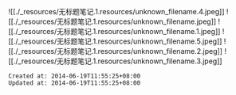 
![[./_resources/无标题笔记.1.resources/unknown_filename.4.jpeg]] ![[./_resources/无标题笔记.1.resources/unknown_filename.jpeg]] ![[./_resources/无标题笔记.1.resources/unknown_filename.1.jpeg]] ![[./_resources/无标题笔记.1.resources/unknown_filename.5.jpeg]] ![[./_resources/无标题笔记.1.resources/unknown_filename.2.jpeg]] ![[./_resources/无标题笔记.1.resources/unknown_filename.3.jpeg]]

    Created at: 2014-06-19T11:55:25+08:00
    Updated at: 2014-06-19T11:55:25+08:00

